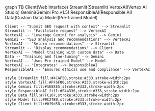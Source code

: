 graph TB
    Client(Web Interface)
    Streamlit(Streamlit)
    VertexAI(Vertex AI Studio)
    Gemini(Gemini Pro v1.5)
    ResponsibleAI(Responsible AI)
    Data(Custom Data)
    Model(Pre-trained Model)

    Client -- "Submit SEO request with context" --> Streamlit
    Streamlit -- "Facilitate request" --> VertexAI
    VertexAI -- "Leverage Gemini for analysis" --> Gemini
    Gemini -- "SEO analysis and recommendations" --> VertexAI
    VertexAI -- "Return recommendations" --> Streamlit
    Streamlit -- "Display recommendations" --> Client
    VertexAI -- "Model training with custom data" --> Data
    Data -- "Training and fine-tuning" --> Gemini
    VertexAI -- "Uses Pre-trained Model" --> Model
    VertexAI -- "Integrates" --> ResponsibleAI
    ResponsibleAI -- "Ensures ethical use and compliance" --> VertexAI

    style Streamlit fill:#4CAF50,stroke:#333,stroke-width:2px
    style VertexAI fill:#FF6F00,stroke:#333,stroke-width:2px
    style Gemini fill:#1E88E5,stroke:#333,stroke-width:2px
    style ResponsibleAI fill:#F44336,stroke:#333,stroke-width:2px
    style Data fill:#FFC107,stroke:#333,stroke-width:2px
    style Model fill:#9C27B0,stroke:#333,stroke-width:2px
    style Client fill:#0f9d58,stroke:#333,stroke-width:2px
